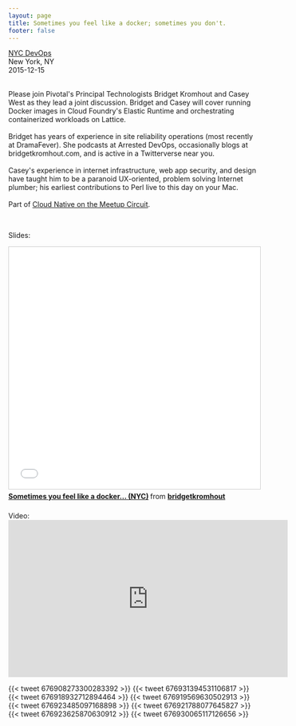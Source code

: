 ```yaml
---
layout: page
title: Sometimes you feel like a docker; sometimes you don't.
footer: false
---
```


<a href="http://www.meetup.com/nycdevops/events/226867146/">NYC DevOps</a><br>
New York, NY<br>
<span class="date-display-start">2015-12-15</span>
<br>
<br>

Please join Pivotal's Principal Technologists Bridget Kromhout and Casey West as they lead a joint discussion. Bridget and Casey will cover running Docker images in Cloud Foundry's Elastic Runtime and orchestrating containerized workloads on Lattice.
<br>
<br>
Bridget has years of experience in site reliability operations (most recently at DramaFever). She podcasts at Arrested DevOps, occasionally blogs at bridgetkromhout.com, and is active in a Twitterverse near you.
<br>
<br>
Casey's experience in internet infrastructure, web app security, and design have taught him to be a paranoid UX-oriented, problem solving Internet plumber; his earliest contributions to Perl live to this day on your Mac.
<br>
<br>
Part of <a href="https://blog.pivotal.io/pivotal-cloud-foundry/news/cloud-native-on-the-meetup-circuit">Cloud Native on the Meetup Circuit</a>.

<br>

Slides:
<br>
<iframe src="//www.slideshare.net/slideshow/embed_code/key/jMBd72p4esJS2K" width="595" height="485" frameborder="0" marginwidth="0" marginheight="0" scrolling="no" style="border:1px solid #CCC; border-width:1px; margin-bottom:5px; max-width: 100%;" allowfullscreen> </iframe> <div style="margin-bottom:5px"> <strong> <a href="//www.slideshare.net/bridgetkromhout/sometimes-you-feel-like-a-docker-nyc" title="Sometimes you feel like a docker... (NYC)" target="_blank">Sometimes you feel like a docker... (NYC)</a> </strong> from <strong><a href="//www.slideshare.net/bridgetkromhout" target="_blank">bridgetkromhout</a></strong> </div>
<br>
Video:
<br>
<iframe width="560" height="315" src="https://www.youtube.com/embed/U_7ILfXwpt4" frameborder="0" allowfullscreen></iframe>
<br>

{{< tweet 676908273300283392 >}}
{{< tweet 676931394531106817 >}}
{{< tweet 676918932712894464 >}}
{{< tweet 676919569630502913 >}}
{{< tweet 676923485097168898 >}}
{{< tweet 676921788077645827 >}}
{{< tweet 676923625870630912 >}}
{{< tweet 676930065117126656 >}}
